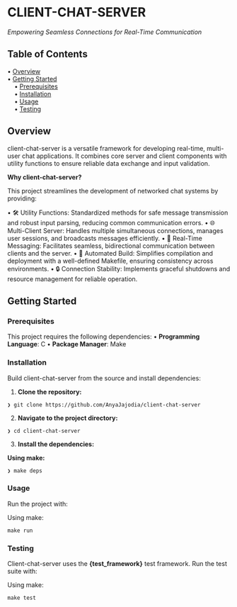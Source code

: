 # CLIENT-CHAT-SERVER

_Empowering Seamless Connections for Real-Time Communication_

## Table of Contents

• [Overview](#overview) <br>
• [Getting Started](#getting-started) <br>
&nbsp;&nbsp;&nbsp;&nbsp;• [Prerequisites](#prerequisites)  <br>
&nbsp;&nbsp;&nbsp;&nbsp;• [Installation](#installation)  <br>
&nbsp;&nbsp;&nbsp;&nbsp;• [Usage](#usage)  <br>
&nbsp;&nbsp;&nbsp;&nbsp;• [Testing](#testing)  <br>

## Overview

client-chat-server is a versatile framework for developing real-time, multi-user chat applications. It combines core server and client components with utility functions to ensure reliable data exchange and input validation.

**Why client-chat-server?**

This project streamlines the development of networked chat systems by providing:

• 🛠️ Utility Functions: Standardized methods for safe message transmission and robust input parsing, reducing common communication errors.
• 🌐 Multi-Client Server: Handles multiple simultaneous connections, manages user sessions, and broadcasts messages efficiently.
• 💬 Real-Time Messaging: Facilitates seamless, bidirectional communication between clients and the server.
• 🚀 Automated Build: Simplifies compilation and deployment with a well-defined Makefile, ensuring consistency across environments.
• 🔒 Connection Stability: Implements graceful shutdowns and resource management for reliable operation.

## Getting Started

### Prerequisites

This project requires the following dependencies:
• **Programming Language**: C
• **Package Manager**: Make

### Installation

Build client-chat-server from the source and install dependencies:

1. **Clone the repository:**
```
❯ git clone https://github.com/AnyaJajodia/client-chat-server
```

2. **Navigate to the project directory:**
```
❯ cd client-chat-server
```

3. **Install the dependencies:**

**Using make:**
```
❯ make deps
```

### Usage

Run the project with:

Using make:
```
make run
```

### Testing

Client-chat-server uses the **{test_framework}** test framework. Run the test suite with:

Using make:
```
make test
```
